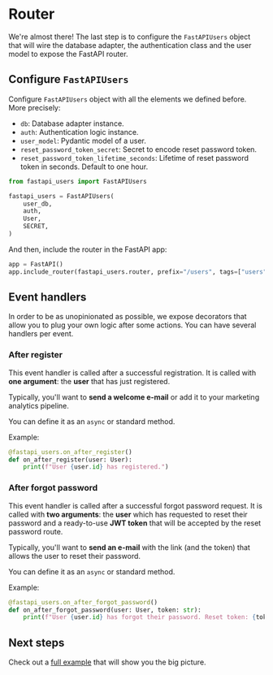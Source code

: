 # Router

We're almost there! The last step is to configure the `FastAPIUsers` object that will wire the database adapter, the authentication class and the user model to expose the FastAPI router.

## Configure `FastAPIUsers`

Configure `FastAPIUsers` object with all the elements we defined before. More precisely:

* `db`: Database adapter instance.
* `auth`: Authentication logic instance.
* `user_model`: Pydantic model of a user.
* `reset_password_token_secret`: Secret to encode reset password token.
* `reset_password_token_lifetime_seconds`: Lifetime of reset password token in seconds. Default to one hour.

```py
from fastapi_users import FastAPIUsers

fastapi_users = FastAPIUsers(
    user_db,
    auth,
    User,
    SECRET,
)
```

And then, include the router in the FastAPI app:

```py
app = FastAPI()
app.include_router(fastapi_users.router, prefix="/users", tags=["users"])
```

## Event handlers

In order to be as unopinionated as possible, we expose decorators that allow you to plug your own logic after some actions. You can have several handlers per event.

### After register

This event handler is called after a successful registration. It is called with **one argument**: the **user** that has just registered.

Typically, you'll want to **send a welcome e-mail** or add it to your marketing analytics pipeline.

You can define it as an `async` or standard method.

Example:

```py
@fastapi_users.on_after_register()
def on_after_register(user: User):
    print(f"User {user.id} has registered.")
```

### After forgot password

This event handler is called after a successful forgot password request. It is called with **two arguments**: the **user** which has requested to reset their password and a ready-to-use **JWT token** that will be accepted by the reset password route.

Typically, you'll want to **send an e-mail** with the link (and the token) that allows the user to reset their password.

You can define it as an `async` or standard method.

Example:

```py
@fastapi_users.on_after_forgot_password()
def on_after_forgot_password(user: User, token: str):
    print(f"User {user.id} has forgot their password. Reset token: {token}")
```

## Next steps

Check out a [full example](full_example.md) that will show you the big picture.
